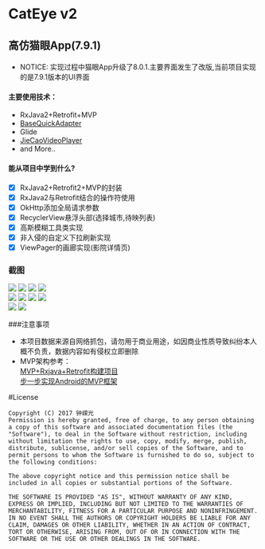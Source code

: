 # CatEye v2
## 高仿猫眼App(7.9.1)

#### 
   - NOTICE: 实现过程中猫眼App升级了8.0.1.主要界面发生了改版,当前项目实现的是7.9.1版本的UI界面
#### 主要使用技术：
  - RxJava2+Retrofit+MVP
  - [BaseQuickAdapter](https://github.com/CymChad/BaseRecyclerViewAdapterHelper)
  - Glide
  - [JieCaoVideoPlayer](https://github.com/lipangit/JieCaoVideoPlayer)
  - and More..
  
#### 能从项目中学到什么?
  - [x] RxJava2+Retrofit2+MVP的封装
  - [x] RxJava2与Retrofit结合的操作符使用
  - [x] OkHttp添加全局请求参数
  - [x] RecyclerView悬浮头部(选择城市,待映列表)
  - [x] 高斯模糊工具类实现
  - [x] 非入侵的自定义下拉刷新实现
  - [x] ViewPager的画廊实现(影院详情页)
  
### 截图
![](https://github.com/Cicinnus0407/CatEye/blob/master/screenShoot/device-2017-07-01-170714.png)
![](https://github.com/Cicinnus0407/CatEye/blob/master/screenShoot/device-2017-07-01-170754.png)
![](https://github.com/Cicinnus0407/CatEye/blob/master/screenShoot/device-2017-07-01-170833.png)
![](https://github.com/Cicinnus0407/CatEye/blob/master/screenShoot/device-2017-07-01-170944.png)
</br>
![](https://github.com/Cicinnus0407/CatEye/blob/master/screenShoot/device-2017-07-01-171000.png)
![](https://github.com/Cicinnus0407/CatEye/blob/master/screenShoot/device-2017-07-01-171423.png)
![](https://github.com/Cicinnus0407/CatEye/blob/master/screenShoot/device-2017-07-01-171502.png)
![](https://github.com/Cicinnus0407/CatEye/blob/master/screenShoot/device-2017-07-01-172138.png)
</br>
![](https://github.com/Cicinnus0407/CatEye/blob/master/screenShoot/device-2017-07-01-172240.png)
![](https://github.com/Cicinnus0407/CatEye/blob/master/screenShoot/device-2017-07-01-172359.png)
</br>

###注意事项

- 本项目数据来源自网络抓包，请勿用于商业用途，如因商业性质导致纠纷本人概不负责，数据内容如有侵权立即删除</br>
- MVP架构参考：</br>
[MVP+Rxjava+Retrofit构建项目](http://www.jianshu.com/p/b1da0387f805 )</br>
[步一步实现Android的MVP框架](http://mp.weixin.qq.com/s?__biz=MzA3NTYzODYzMg==&mid=2653577546&idx=1&sn=e10be159645a3aa8f6d6f209420fb412&scene=0#wechat_redirect)


#License
```
Copyright (C) 2017 钟嵘光
Permission is hereby granted, free of charge, to any person obtaining a copy of this software and associated documentation files (the "Software"), to deal in the Software without restriction, including without limitation the rights to use, copy, modify, merge, publish, distribute, sublicense, and/or sell copies of the Software, and to permit persons to whom the Software is furnished to do so, subject to the following conditions:

The above copyright notice and this permission notice shall be included in all copies or substantial portions of the Software.

THE SOFTWARE IS PROVIDED "AS IS", WITHOUT WARRANTY OF ANY KIND, EXPRESS OR IMPLIED, INCLUDING BUT NOT LIMITED TO THE WARRANTIES OF MERCHANTABILITY, FITNESS FOR A PARTICULAR PURPOSE AND NONINFRINGEMENT. IN NO EVENT SHALL THE AUTHORS OR COPYRIGHT HOLDERS BE LIABLE FOR ANY CLAIM, DAMAGES OR OTHER LIABILITY, WHETHER IN AN ACTION OF CONTRACT, TORT OR OTHERWISE, ARISING FROM, OUT OF OR IN CONNECTION WITH THE SOFTWARE OR THE USE OR OTHER DEALINGS IN THE SOFTWARE.
